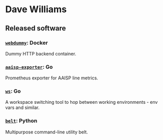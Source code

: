 # Dave Williams

## Released software

### [`webdummy`](https://github.com/daveio/webdummy): Docker

Dummy HTTP backend container.

### [`aaisp-exporter`](https://github.com/daveio/aaisp-exporter): Go

Prometheus exporter for AAISP line metrics.

### [`ws`](https://github.com/daveio/ws): Go

A workspace switching tool to hop between working environments - env vars and similar.

### [`belt`](https://github.com/daveio/belt): Python

Multipurpose command-line utility belt.
